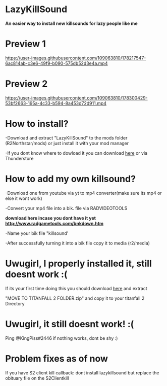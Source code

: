 # **LazyKillSound**
**An easier way to install new killsounds for lazy people like me**




# Preview 1

https://user-images.githubusercontent.com/109063810/178217547-6ac814ab-c3e6-49f9-b090-575db52d3e4a.mp4

# Preview 2 


https://user-images.githubusercontent.com/109063810/178300429-53bf2663-195a-4c33-b594-8a453d72d911.mp4


# How to install?
-Download and extract "LazyKillSound" to the mods folder (R2Northstar/mods) or just install it with your mod manager 

-If you dont know where to dowload it you can download [here](https://github.com/UwuGirl213/LazyKillSound/releases/download/Northstar_1.9.0/KINGPISS-LazyKillSound-1.0.6.zip) or via Thunderstore

# How to add my own killsound?
-Download one from youtube via yt to mp4 converter(make sure its mp4 or else it wont work)  


-Convert your mp4 file into a bik. file via RADVIDEOTOOLS 

**download here incase you dont have it yet http://www.radgametools.com/bnkdown.htm**


-Name your bik file "killsound'

-After successfully turning it into a bik file copy it to media (r2/media)



# Uwugirl, I properly installed it, still doesnt work :(
If its your first time doing this you should download [here](https://github.com/UwuGirl213/LazyKillSound/releases/download/Northstar_1.9.0/MOVE.TO.TITANFALL.2.FOLDER.zip) and extract 

"MOVE TO TITANFALL 2 FOLDER.zip" and copy it to your titanfall 2 Directory


# Uwugirl, it still doesnt work! :(
Ping @KingPiss#2446 if nothing works, dont be shy :)

# Problem fixes as of now
If you have S2 client kill callback:
dont install lazykillsound but replace the obituary file on the S2Clientkill
